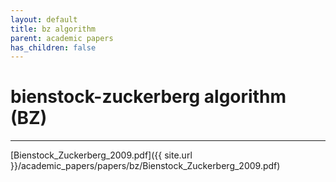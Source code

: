 ```yaml
---
layout: default
title: bz algorithm
parent: academic papers
has_children: false
---
```


# bienstock-zuckerberg algorithm (BZ)
--------

[Bienstock_Zuckerberg_2009.pdf]({{ site.url }}/academic_papers/papers/bz/Bienstock_Zuckerberg_2009.pdf)

<object data="/academic_papers/papers/bz/Bienstock_Zuckerberg_2009.pdf" type="application/pdf" width="100%" style="height:50vh"></object>
